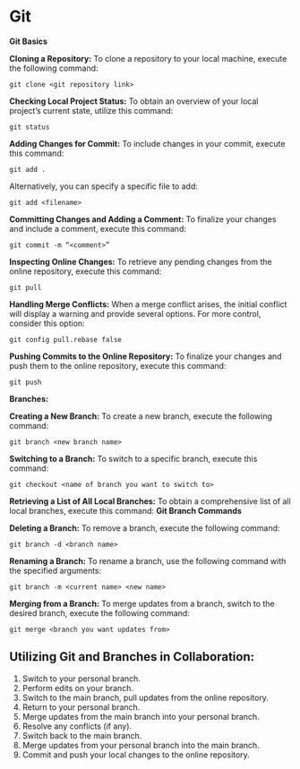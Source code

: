 # Git
**Git Basics**

**Cloning a Repository:**
To clone a repository to your local machine, execute the following command:

```shell
git clone <git repository link>
```

**Checking Local Project Status:**
To obtain an overview of your local project’s current state, utilize this command:

```shell
git status
```

**Adding Changes for Commit:**
To include changes in your commit, execute this command:

```shell
git add .
```

Alternatively, you can specify a specific file to add:

```shell
git add <filename>
```

**Committing Changes and Adding a Comment:**
To finalize your changes and include a comment, execute this command:

```shell
git commit -m “<comment>”
```

**Inspecting Online Changes:**
To retrieve any pending changes from the online repository, execute this command:

```shell
git pull
```

**Handling Merge Conflicts:**
When a merge conflict arises, the initial conflict will display a warning and provide several options. For more control, consider this option:

```shell
git config pull.rebase false
```

**Pushing Commits to the Online Repository:**
To finalize your changes and push them to the online repository, execute this command:

```shell
git push
```

**Branches:**

**Creating a New Branch:**
To create a new branch, execute the following command:

```shell
git branch <new branch name>
```

**Switching to a Branch:**
To switch to a specific branch, execute this command:

```shell
git checkout <name of branch you want to switch to>
```

**Retrieving a List of All Local Branches:**
To obtain a comprehensive list of all local branches, execute this command:
**Git Branch Commands**

**Deleting a Branch:**
To remove a branch, execute the following command:

```shell
git branch -d <branch name>
```

**Renaming a Branch:**
To rename a branch, use the following command with the specified arguments:

```shell
git branch -m <current name> <new name>
```

**Merging from a Branch:**
To merge updates from a branch, switch to the desired branch, execute the following command:

```shell
git merge <branch you want updates from>
```


## **Utilizing Git and Branches in Collaboration:**
1. Switch to your personal branch.
2. Perform edits on your branch.
3. Switch to the main branch, pull updates from the online repository.
4. Return to your personal branch.
5. Merge updates from the main branch into your personal branch.
6. Resolve any conflicts (if any).
7. Switch back to the main branch.
8. Merge updates from your personal branch into the main branch.
9. Commit and push your local changes to the online repository.